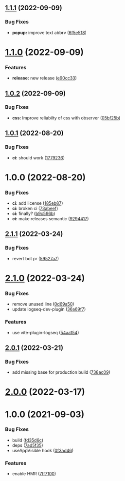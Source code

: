 ## [1.1.1](https://github.com/sawhney17/logseq-discourse-graphs/compare/v1.1.0...v1.1.1) (2022-09-09)


### Bug Fixes

* **popup:** improve text abbrv ([6f5e518](https://github.com/sawhney17/logseq-discourse-graphs/commit/6f5e51828d9d826d7e9c854fc456123978c6c26b))

# [1.1.0](https://github.com/sawhney17/logseq-discourse-graphs/compare/v1.0.2...v1.1.0) (2022-09-09)


### Features

* **release:** new release ([e90cc33](https://github.com/sawhney17/logseq-discourse-graphs/commit/e90cc33bd0237262bb6e27781263a2f1ec3cac51))

## [1.0.2](https://github.com/sawhney17/logseq-discourse-graphs/compare/v1.0.1...v1.0.2) (2022-09-09)


### Bug Fixes

* **css:** Improve reliabilty of css with observer ([05bf25b](https://github.com/sawhney17/logseq-discourse-graphs/commit/05bf25bb827921740b21132bc88c12c23397a04a))

## [1.0.1](https://github.com/sawhney17/logseq-discourse-graphs/compare/v1.0.0...v1.0.1) (2022-08-20)


### Bug Fixes

* **ci:** should work ([1779236](https://github.com/sawhney17/logseq-discourse-graphs/commit/1779236a2b65897d98a90cf4aba5b6caace7e84f))

# 1.0.0 (2022-08-20)


### Bug Fixes

* **ci:** add license ([185eb87](https://github.com/sawhney17/logseq-discourse-graphs/commit/185eb872ef19243c1fe2a7b4a8145e1daca80766))
* **ci:** broken ci ([73abeef](https://github.com/sawhney17/logseq-discourse-graphs/commit/73abeefe69343695b473675611bf251fd6a2d14d))
* **ci:** finally? ([b9c596b](https://github.com/sawhney17/logseq-discourse-graphs/commit/b9c596b112192188019943c8363cd92419c20102))
* **ci:** make releases semantic ([9294417](https://github.com/sawhney17/logseq-discourse-graphs/commit/9294417c544883bce8320c9aa3f4c964fdddb8e2))

## [2.1.1](https://github.com/pengx17/logseq-plugin-template-react/compare/v2.1.0...v2.1.1) (2022-03-24)


### Bug Fixes

* revert bot pr ([59527a7](https://github.com/pengx17/logseq-plugin-template-react/commit/59527a7044bec0ddd17a79de54844730e8a591a4))

# [2.1.0](https://github.com/pengx17/logseq-plugin-template-react/compare/v2.0.1...v2.1.0) (2022-03-24)


### Bug Fixes

* remove unused line ([0d69a50](https://github.com/pengx17/logseq-plugin-template-react/commit/0d69a504e4847b4859377ada65766b887920ae38))
* update logseq-dev-plugin ([36a69f7](https://github.com/pengx17/logseq-plugin-template-react/commit/36a69f7f13789cd86156273dbf8c01fad793b3e1))


### Features

* use vite-plugin-logseq ([54aa154](https://github.com/pengx17/logseq-plugin-template-react/commit/54aa154615eafa9af8727d0fc1f3031c5e610aa7))

## [2.0.1](https://github.com/pengx17/logseq-plugin-template-react/compare/v2.0.0...v2.0.1) (2022-03-21)


### Bug Fixes

* add missing base for production build ([738ac09](https://github.com/pengx17/logseq-plugin-template-react/commit/738ac09dab9785ccc3564117bc4026cfb4464e9a))

# [2.0.0](https://github.com/pengx17/logseq-plugin-template-react/compare/v1.0.0...v2.0.0) (2022-03-17)

# 1.0.0 (2021-09-03)


### Bug Fixes

* build ([fd35d6c](https://github.com/pengx17/logseq-plugin-template-react/commit/fd35d6c098e030920da26a65c734940a27b604df))
* deps ([7ad5f35](https://github.com/pengx17/logseq-plugin-template-react/commit/7ad5f351a645029823c3ab4cc04db2476948943a))
* useAppVisible hook ([0f3ad46](https://github.com/pengx17/logseq-plugin-template-react/commit/0f3ad46e2fe8f9326e796fb50f8f32d5c66d9bf8))


### Features

* enable HMR ([7ff7100](https://github.com/pengx17/logseq-plugin-template-react/commit/7ff7100552180c6d14f3df37a449b704da29270d))
